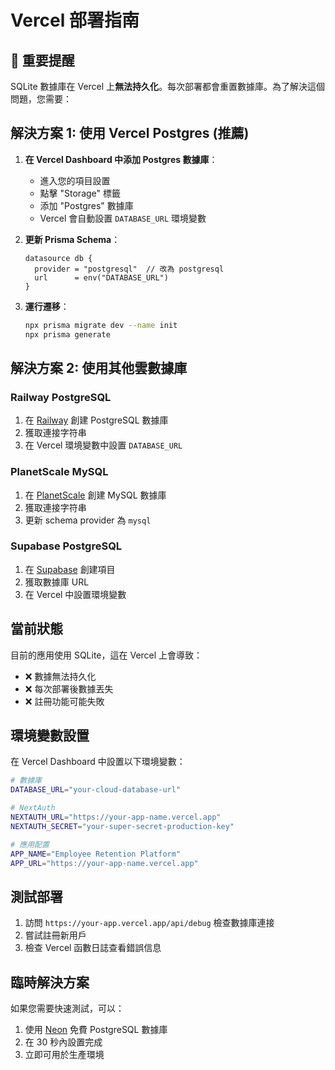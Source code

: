 # Vercel 部署指南

## 🚨 重要提醒

SQLite 數據庫在 Vercel 上**無法持久化**。每次部署都會重置數據庫。為了解決這個問題，您需要：

## 解決方案 1: 使用 Vercel Postgres (推薦)

1. **在 Vercel Dashboard 中添加 Postgres 數據庫**：
   - 進入您的項目設置
   - 點擊 "Storage" 標籤
   - 添加 "Postgres" 數據庫
   - Vercel 會自動設置 `DATABASE_URL` 環境變數

2. **更新 Prisma Schema**：
   ```prisma
   datasource db {
     provider = "postgresql"  // 改為 postgresql
     url      = env("DATABASE_URL")
   }
   ```

3. **運行遷移**：
   ```bash
   npx prisma migrate dev --name init
   npx prisma generate
   ```

## 解決方案 2: 使用其他雲數據庫

### Railway PostgreSQL
1. 在 [Railway](https://railway.app) 創建 PostgreSQL 數據庫
2. 獲取連接字符串
3. 在 Vercel 環境變數中設置 `DATABASE_URL`

### PlanetScale MySQL
1. 在 [PlanetScale](https://planetscale.com) 創建 MySQL 數據庫
2. 獲取連接字符串
3. 更新 schema provider 為 `mysql`

### Supabase PostgreSQL
1. 在 [Supabase](https://supabase.com) 創建項目
2. 獲取數據庫 URL
3. 在 Vercel 中設置環境變數

## 當前狀態

目前的應用使用 SQLite，這在 Vercel 上會導致：
- ❌ 數據無法持久化
- ❌ 每次部署後數據丟失
- ❌ 註冊功能可能失敗

## 環境變數設置

在 Vercel Dashboard 中設置以下環境變數：

```bash
# 數據庫
DATABASE_URL="your-cloud-database-url"

# NextAuth
NEXTAUTH_URL="https://your-app-name.vercel.app"
NEXTAUTH_SECRET="your-super-secret-production-key"

# 應用配置
APP_NAME="Employee Retention Platform"
APP_URL="https://your-app-name.vercel.app"
```

## 測試部署

1. 訪問 `https://your-app.vercel.app/api/debug` 檢查數據庫連接
2. 嘗試註冊新用戶
3. 檢查 Vercel 函數日誌查看錯誤信息

## 臨時解決方案

如果您需要快速測試，可以：
1. 使用 [Neon](https://neon.tech) 免費 PostgreSQL 數據庫
2. 在 30 秒內設置完成
3. 立即可用於生產環境
